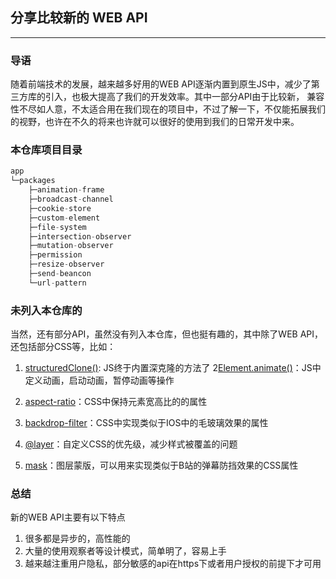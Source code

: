 ## 分享比较新的 WEB API

---

### 导语
<p>
随着前端技术的发展，越来越多好用的WEB API逐渐内置到原生JS中，减少了第三方库的引入，也极大提高了我们的开发效率。其中一部分API由于比较新，
兼容性不尽如人意，不太适合用在我们现在的项目中，不过了解一下，不仅能拓展我们的视野，也许在不久的将来也许就可以很好的使用到我们的日常开发中来。
</p>

### 本仓库项目目录
```javascript
app
└─packages
    ├─animation-frame
    ├─broadcast-channel
    ├─cookie-store
    ├─custom-element
    ├─file-system
    ├─intersection-observer
    ├─mutation-observer
    ├─permission
    ├─resize-observer
    ├─send-beancon
    └─url-pattern
```

### 未列入本仓库的
<p>当然，还有部分API，虽然没有列入本仓库，但也挺有趣的，其中除了WEB API，还包括部分CSS等，比如：</p>

1. [structuredClone()](https://developer.mozilla.org/en-US/docs/Web/API/structuredClone): JS终于内置深克隆的方法了
2[Element.animate()](https://developer.mozilla.org/zh-CN/docs/Web/API/Element/animate)：JS中定义动画，启动动画，暂停动画等操作

3. [aspect-ratio](https://developer.mozilla.org/zh-CN/docs/Web/API/Element/animate)：CSS中保持元素宽高比的的属性
4. [backdrop-filter](https://developer.mozilla.org/zh-CN/docs/Web/CSS/aspect-ratio)：CSS中实现类似于IOS中的毛玻璃效果的属性
5. [@layer](https://developer.mozilla.org/zh-CN/docs/Web/CSS/@layer)：自定义CSS的优先级，减少样式被覆盖的问题
6. [mask](https://developer.mozilla.org/zh-CN/docs/Web/CSS/mask)：图层蒙版，可以用来实现类似于B站的弹幕防挡效果的CSS属性



### 总结
新的WEB API主要有以下特点
1. 很多都是异步的，高性能的
2. 大量的使用观察者等设计模式，简单明了，容易上手
3. 越来越注重用户隐私，部分敏感的api在https下或者用户授权的前提下才可用